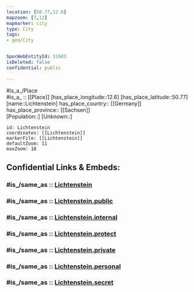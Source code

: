 ```yaml
---
location: [50.77,12.6] 
mapzoom: [7,12] 
mapmarker: city 
type: City
tags:
- geo/City


SpocWebEntityId: 31983
isDeleted: false
confidential: public

---
```

#is_a_/Place  
#is_a_ :: [[Place]] 
[has_place_longitude::12.6] 
[has_place_latitude::50.77] 
[name::Lichtenstein] 
has_place_country:: [[Germany]]  
has_place_province:: [[Sachsen]]  
[Population::] 
[Unknown::] 


```leaflet
id: Lichtenstein
coordinates: [[Lichtenstein]] 
markerFile: [[Lichtenstein]] 
defaultZoom: 11 
maxZoom: 18
```


## Confidential Links & Embeds: 

### #is_/same_as :: [Lichtenstein](/_Standards/Earth/Continent/Europe/Europe~Central/Germany/Germany~East/Sachsen/counties~Sachsen/Zwickau/cities~Zwickau/Glauchau/City/Lichtenstein.md) 

### #is_/same_as :: [Lichtenstein.public](/_public/Earth/Continent/Europe/Europe~Central/Germany/Germany~East/Sachsen/counties~Sachsen/Zwickau/cities~Zwickau/Glauchau/City/Lichtenstein.public.md) 

### #is_/same_as :: [Lichtenstein.internal](/_internal/Earth/Continent/Europe/Europe~Central/Germany/Germany~East/Sachsen/counties~Sachsen/Zwickau/cities~Zwickau/Glauchau/City/Lichtenstein.internal.md) 

### #is_/same_as :: [Lichtenstein.protect](/_protect/Earth/Continent/Europe/Europe~Central/Germany/Germany~East/Sachsen/counties~Sachsen/Zwickau/cities~Zwickau/Glauchau/City/Lichtenstein.protect.md) 

### #is_/same_as :: [Lichtenstein.private](/_private/Earth/Continent/Europe/Europe~Central/Germany/Germany~East/Sachsen/counties~Sachsen/Zwickau/cities~Zwickau/Glauchau/City/Lichtenstein.private.md) 

### #is_/same_as :: [Lichtenstein.personal](/_personal/Earth/Continent/Europe/Europe~Central/Germany/Germany~East/Sachsen/counties~Sachsen/Zwickau/cities~Zwickau/Glauchau/City/Lichtenstein.personal.md) 

### #is_/same_as :: [Lichtenstein.secret](/_secret/Earth/Continent/Europe/Europe~Central/Germany/Germany~East/Sachsen/counties~Sachsen/Zwickau/cities~Zwickau/Glauchau/City/Lichtenstein.secret.md)

